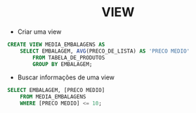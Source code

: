 <h1 align="center">VIEW</h1>

- Criar uma view

```sql
CREATE VIEW MEDIA_EMBALAGENS AS 
    SELECT EMBALAGEM, AVG(PRECO_DE_LISTA) AS 'PRECO MEDIO'
        FROM TABELA_DE_PRODUTOS
        GROUP BY EMBALAGEM;
```

- Buscar informações de uma view

```sql
SELECT EMBALAGEM, [PRECO MEDIO]
    FROM MEDIA_EMBALAGENS
    WHERE [PRECO MEDIO] <= 10;
```
